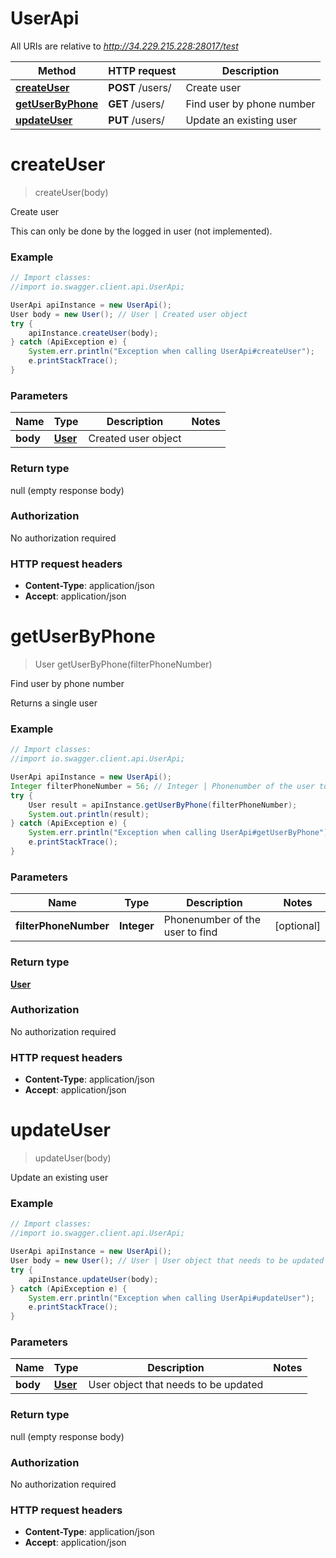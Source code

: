 # UserApi

All URIs are relative to *http://34.229.215.228:28017/test*

Method | HTTP request | Description
------------- | ------------- | -------------
[**createUser**](UserApi.md#createUser) | **POST** /users/ | Create user
[**getUserByPhone**](UserApi.md#getUserByPhone) | **GET** /users/ | Find user by phone number
[**updateUser**](UserApi.md#updateUser) | **PUT** /users/ | Update an existing user


<a name="createUser"></a>
# **createUser**
> createUser(body)

Create user

This can only be done by the logged in user (not implemented).

### Example
```java
// Import classes:
//import io.swagger.client.api.UserApi;

UserApi apiInstance = new UserApi();
User body = new User(); // User | Created user object
try {
    apiInstance.createUser(body);
} catch (ApiException e) {
    System.err.println("Exception when calling UserApi#createUser");
    e.printStackTrace();
}
```

### Parameters

Name | Type | Description  | Notes
------------- | ------------- | ------------- | -------------
 **body** | [**User**](User.md)| Created user object |

### Return type

null (empty response body)

### Authorization

No authorization required

### HTTP request headers

 - **Content-Type**: application/json
 - **Accept**: application/json

<a name="getUserByPhone"></a>
# **getUserByPhone**
> User getUserByPhone(filterPhoneNumber)

Find user by phone number

Returns a single user

### Example
```java
// Import classes:
//import io.swagger.client.api.UserApi;

UserApi apiInstance = new UserApi();
Integer filterPhoneNumber = 56; // Integer | Phonenumber of the user to find
try {
    User result = apiInstance.getUserByPhone(filterPhoneNumber);
    System.out.println(result);
} catch (ApiException e) {
    System.err.println("Exception when calling UserApi#getUserByPhone");
    e.printStackTrace();
}
```

### Parameters

Name | Type | Description  | Notes
------------- | ------------- | ------------- | -------------
 **filterPhoneNumber** | **Integer**| Phonenumber of the user to find | [optional]

### Return type

[**User**](User.md)

### Authorization

No authorization required

### HTTP request headers

 - **Content-Type**: application/json
 - **Accept**: application/json

<a name="updateUser"></a>
# **updateUser**
> updateUser(body)

Update an existing user



### Example
```java
// Import classes:
//import io.swagger.client.api.UserApi;

UserApi apiInstance = new UserApi();
User body = new User(); // User | User object that needs to be updated
try {
    apiInstance.updateUser(body);
} catch (ApiException e) {
    System.err.println("Exception when calling UserApi#updateUser");
    e.printStackTrace();
}
```

### Parameters

Name | Type | Description  | Notes
------------- | ------------- | ------------- | -------------
 **body** | [**User**](User.md)| User object that needs to be updated |

### Return type

null (empty response body)

### Authorization

No authorization required

### HTTP request headers

 - **Content-Type**: application/json
 - **Accept**: application/json

